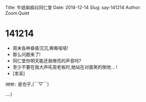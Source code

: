 Title: 牛妞痲痲曰同仁堂
Date: 2014-12-14
Slug: say-141214
Author: Zoom.Quiet


# 141214

- 周末各种昏昏沉沉,嘶嘶哑哑!
- 那么问题来了!
- 同仁堂你明天能还我嘹亮的声音吗?
- 至少不要在我大声吼周老板时,她站在对面笑的倒地... !
- [发呆]


(`粑粑:` 是也乎,(￣▽￣) 

....)
